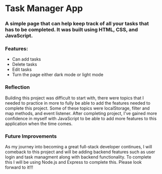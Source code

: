 ﻿# Task Manager App

### A simple page that can help keep track of all your tasks that has to be completed. It was built using HTML, CSS, and JavaScript.

### Features:
- Can add tasks
- Delete tasks
- Edit tasks
- Turn the page either dark mode or light mode

### Reflection
Building this project was difficult to start with, there were topics that I needed to practice in more to fully be able to add the features needed to complete this project. Some of these topics were localStorage, filter and map methods, and event listener. After completing project, I've gained more confidence in myself with JavaScript to be able to add more features to this application when the time comes.

### Future Improvements
As my journey into becoming a great full-stack developer continues, I will comeback to this project and will be adding backend features such as user login and task managment along with backend functionality. To complete this I will be using Node.js and Express to complete this. Please look forward to it!!!
